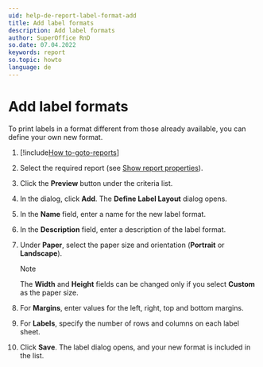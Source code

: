 ```yaml
---
uid: help-de-report-label-format-add
title: Add label formats
description: Add label formats
author: SuperOffice RnD
so.date: 07.04.2022
keywords: report
so.topic: howto
language: de
---
```


# Add label formats

To print labels in a format different from those already available, you can define your own new format.

1. [!include[How to-goto-reports](../includes/goto-reports.md)]
2. Select the required report (see [Show report properties][1]).
3. Click the **Preview** button under the criteria list.
4. In the dialog, click **Add**. The **Define Label Layout** dialog opens.
5. In the **Name** field, enter a name for the new label format.
6. In the **Description** field, enter a description of the label format.
7. Under **Paper**, select the paper size and orientation (**Portrait** or **Landscape**).

    > [!NOTE]
    > The **Width** and **Height** fields can be changed only if you select **Custom** as the paper size.

8. For **Margins**, enter values for the left, right, top and bottom margins.
9. For **Labels**, specify the number of rows and columns on each label sheet.
10. Click **Save**. The label dialog opens, and your new format is included in the list.

<!-- Referenced links -->
[1]: ../properties.md

<!-- Referenced images -->


